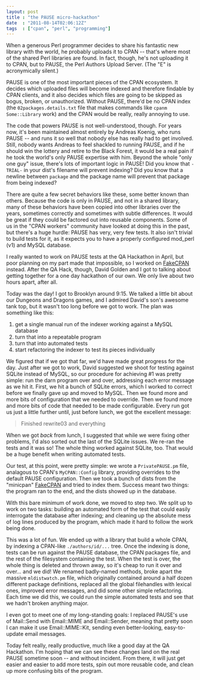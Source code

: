 ```yaml
---
layout: post
title : "the PAUSE micro-hackathon"
date  : "2011-08-14T02:06:12Z"
tags  : ["cpan", "perl", "programming"]
---
```

When a generous Perl programmer decides to share his fantastic new library with
the world, he probably uploads it to CPAN -- that's where most of the shared
Perl libraries are found.  In fact, though, he's not uploading it to CPAN, but
to PAUSE, the Perl Authors Upload Server.  (The "E" is acronymically silent.)

PAUSE is one of the most important pieces of the CPAN ecosystem.  It decides
which uploaded files will become indexed and therefore findable by CPAN
clients, and it also decides which files are going to be skipped as bogus,
broken, or unauthorized.  Without PAUSE, there'd be no CPAN index (the
`02packages.details.txt` file that makes commands like `cpanm Some::Library`
work) and the CPAN would be really, really annoying to use.

The code that powers PAUSE is not well-understood, though.  For years now, it's
been maintained almost entirely by Andreas Koenig, who runs PAUSE -- and runs
it so well that nobody else has really had to get involved.  Still, nobody
wants Andreas to feel shackled to running PAUSE, and if he should win the
lottery and retire to the Black Forest, it would be a real pain if he took the
world's only PAUSE expertise with him.  Beyond the whole "only one guy" issue,
there's lots of important logic in PAUSE!  Did you know that `-TRIAL-` in your
dist's filename will prevent indexing?  Did you know that a newline between
`package` and the package name will prevent that package from being indexed?

There are quite a few secret behaviors like these, some better known than
others.  Because the code is only in PAUSE, and not in a shared library, many
of these behaviors have been copied into other libraries over the years,
sometimes correctly and sometimes with subtle differences.  It would be great
if they could be factored out into reusable components.  Some of us in the
"CPAN workers" community have looked at doing this in the past, but there's a
huge hurdle:  PAUSE has very, very few tests.  It also isn't trivial to build
tests for it, as it expects you to have a properly configured mod_perl (v1) and
MySQL database.

I really wanted to work on PAUSE tests at the QA Hackathon in April, but poor
planning on my part made that impossible, so I worked on
[FakeCPAN](http://fakecpan.org/) instead.  After the QA Hack, though, David
Golden and I got to talking about getting together for a one day hackathon of
our own.  We only live about two hours apart, after all.

Today was the day!  I got to Brooklyn around 9:15.  We talked a little bit
about our Dungeons and Dragons games, and I admired David's son's awesome tank
top, but it wasn't too long before we got to work.  The plan was something like
this:

1. get a single manual run of the indexer working against a MySQL database
2. turn that into a repeatable program
3. turn that into automated tests
4. start refactoring the indexer to test its pieces individually

We figured that if we got that far, we'd have made great progress for the day.
Just after we got to work, David suggested we shoot for testing against SQLite
instead of MySQL, so our procedure for achieving #1 was pretty simple:  run the
darn program over and over, addressing each error message as we hit it.  First,
we hit a bunch of SQLite errors, which I worked to correct before we finally
gave up and moved to MySQL.  Then we found more and more bits of configuration
that we needed to override.  Then we found more and more bits of code that
needed to be made configurable.  Every run got us just a little further until,
just before lunch, we got the excellent message:

> Finished rewrite03 and everything

When we got *back* from lunch, I suggested that while we were fixing other
problems, I'd also sorted out the last of the SQLite issues.  We re-ran the
tests and it was so!  The whole thing worked against SQLite, too.  That would
be a huge benefit when writing automated tests.

Our test, at this point, were pretty simple:  we wrote a `PrivatePAUSE.pm`
file, analagous to CPAN's `MyCPAN::Config` library, providing overrides to the
default PAUSE configuration.  Then we took a bunch of dists from the "minicpan"
[FakeCPAN](http://fakecpan.org/) and tried to index them.  Success meant two
things:  the program ran to the end, and the dists showed up in the database.

With this bare minimum of work done, we moved to step two.  We split up to work
on two tasks:  building an automated form of the test that could easily
interrogate the database after indexing; and cleaning up the absolute mess of
log lines produced by the program, which made it hard to follow the work being
done.

This was a lot of fun.  We ended up with a library that build a whole CPAN, by
indexing a CPAN-like `./authors/id/...` tree.  Once the indexing is done, tests
can be run against the PAUSE database, the CPAN packages file, and the rest of
the filesystem containing the test.  When the test is over, the whole thing is
deleted and thrown away, so it's cheap to run it over and over... and we did!
We renamed badly-named methods, broke apart the massive `mldistwatch.pm` file,
which originally contained around a half dozen different package definitions,
replaced all the global filehandles with lexical ones, improved error messages,
and did some other simple refactoring.  Each time we did this, we could run the
simple automated tests and see that we hadn't broken anything major.

I even got to meet one of my long-standing goals:  I replaced PAUSE's use of
Mail::Send with Email::MIME and Email::Sender, meaning that pretty soon I can
make it use Email::MIME::Kit, sending even better-looking, easy-to-update email
messages.

Today felt really, really productive, much like a good day at the QA Hackathon.
I'm hoping that we can see these changes land on the real PAUSE sometime soon
-- and without incident.  From there, it will just get easier and easier to add
more tests, spin out more reusable code, and clean up more confusing bits of
the program.

